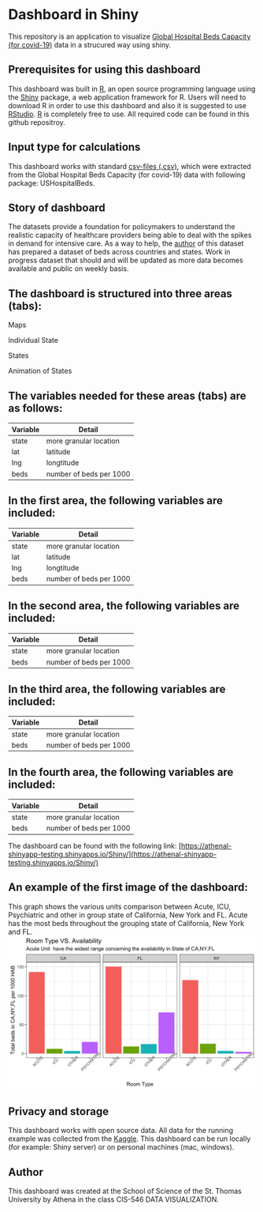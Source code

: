 # Dashboard in Shiny
This repository is an application to visualize [Global Hospital Beds Capacity (for covid-19)](https://www.kaggle.com/ikiulian/global-hospital-beds-capacity-for-covid19#hospital_beds_USA_v1.csv) data in a strucured way using shiny.

## Prerequisites for using this dashboard
This dashboard was built in [R](https://www.r-project.org/), an open source programming language using the [Shiny]((https://shiny.rstudio.com/)) package, a web application framework for R. Users will need to download R in order to use this dashboard and also it is suggested to use [RStudio](https://rstudio.com/). [R](https://www.r-project.org/) is completely free to use. All required code can be found in this github repositroy.

## Input type for calculations
This dashboard works with standard [csv-files (.csv)](/01_Data/USHospitalBeds.csv), which were extracted from the Global Hospital Beds Capacity (for covid-19) data with following package: USHospitalBeds. 

## Story of dashboard
The datasets provide a foundation for policymakers to understand the realistic capacity of healthcare providers being able to deal with the spikes in demand for intensive care. As a way to help, the [author](https://www.kaggle.com/ikiulian/global-hospital-beds-capacity-for-covid19#hospital_beds_USA_v1.csv) of this dataset has prepared a dataset of beds across countries and states. Work in progress dataset that should and will be updated as more data becomes available and public on weekly basis.

## The dashboard is structured into three areas (tabs):

Maps

Individual State

States

Animation of States

## The variables needed for these areas (tabs) are as follows:
Variable | Detail
------------ | -------------
state | more granular location
lat | latitude
lng | longtitude
beds | number of beds per 1000

## In the first area, the following variables are included:
Variable | Detail
------------ | -------------
state | more granular location
lat | latitude
lng | longtitude
beds | number of beds per 1000

## In the second area, the following variables are included:
Variable | Detail
------------ | -------------
state | more granular location
beds | number of beds per 1000

## In the third area, the following variables are included:
Variable | Detail
------------ | -------------
state | more granular location
beds | number of beds per 1000

## In the fourth area, the following variables are included:
Variable | Detail
------------ | -------------
state | more granular location
beds | number of beds per 1000

The dashboard can be found with the following link:
[https://athenal-shinyapp-testing.shinyapps.io/Shiny/](https://athenal-shinyapp-testing.shinyapps.io/Shiny/)


## An example of the first image of the dashboard:

This graph shows the various units comparison between Acute, ICU, Psychiatric and other in group state of California, New York and FL. 
Acute has the most beds throughout the grouping state of California, New York and FL. 
![Tri State Graph](/03_images/6.png)

## Privacy and storage
This dashboard works with open source data. All data for the running example was collected from the [Kaggle](https://www.kaggle.com/).
This dashboard can be run locally (for example: Shiny server) or on personal machines (mac, windows).

## Author
This dashboard was created at the School of Science of the St. Thomas University by Athena in the class CIS-546 DATA VISUALIZATION.
